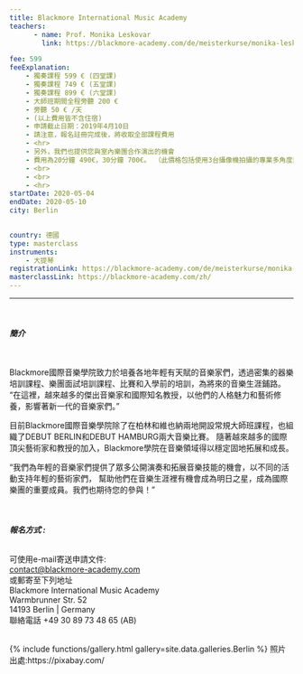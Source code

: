 ```yaml
---
title: Blackmore International Music Academy
teachers:
      - name: Prof. Monika Leskovar
        link: https://blackmore-academy.com/de/meisterkurse/monika-leskovar

fee: 599
feeExplanation: 
    - 獨奏課程 599 € (四堂課)
    - 獨奏課程 749 € (五堂課)
    - 獨奏課程 899 € (六堂課)
    - 大師班期間全程旁聽 200 € 
    - 旁聽 50 € /天   
    - (以上費用皆不含住宿)
    - 申請截止日期：2019年4月10日
    - 請注意，報名註冊完成後，將收取全部課程費用
    - <hr>
    - 另外，我們也提供您與室內樂團合作演出的機會
    - 費用為20分鐘 490€，30分鐘 700€。 （此價格包括使用3台攝像機拍攝的專業多角度影像)
    - <br>
    - <br>
    - <hr>
startDate: 2020-05-04
endDate: 2020-05-10
city: Berlin 
      

country: 德國
type: masterclass
instruments:
    - 大提琴
registrationLink: https://blackmore-academy.com/de/meisterkurse/monika-leskovar
masterclassLink: https://blackmore-academy.com/zh/
---
```

<hr/>
<br>




###### __簡介__<br>  
<br>
Blackmore國際音樂學院致力於培養各地年輕有天賦的音樂家們，透過密集的器樂培訓課程、樂團面試培訓課程、比賽和入學前的培訓，為將來的音樂生涯鋪路。
“在這裡，越來越多的傑出音樂家和國際知名教授，以他們的人格魅力和藝術修養，影響著新一代的音樂家們。”<br>

目前Blackmore國際音樂學院除了在柏林和維也納兩地開設常規大師班課程，也組織了DEBUT BERLIN和DEBUT HAMBURG兩大音樂比賽。
隨著越來越多的國際頂尖藝術家和教授的加入，Blackmore學院在音樂領域得以穩定固地拓展和成長。

“我們為年輕的音樂家們提供了眾多公開演奏和拓展音樂技能的機會，以不同的活動支持年輕的藝術家們，
幫助他們在音樂生涯裡有機會成為明日之星，成為國際樂團的重要成員。我們也期待您的參與！”

<br>

###### __報名方式 :__<br>  
可使用e-mail寄送申請文件:<br>
contact@blackmore-academy.com<br>
或郵寄至下列地址<br>
Blackmore International Music Academy<br>
Warmbrunner Str. 52<br>
14193 Berlin | Germany <br>
聯絡電話 +49 30 89 73 48 65 (AB)<br>


<br>
{% include functions/gallery.html gallery=site.data.galleries.Berlin %}
照片出處:https://pixabay.com/

